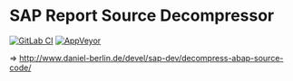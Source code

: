 SAP Report Source Decompressor
==============================
[![GitLab CI](https://gitlab.com/daberlin/sap-reposrc-decompressor/badges/master/pipeline.svg)](https://gitlab.com/daberlin/sap-reposrc-decompressor/commits/master)
[![AppVeyor](https://ci.appveyor.com/api/projects/status/gitlab/daberlin/sap-reposrc-decompressor?svg=true)](https://ci.appveyor.com/project/daberlin/sap-reposrc-decompressor)

&rArr; http://www.daniel-berlin.de/devel/sap-dev/decompress-abap-source-code/
